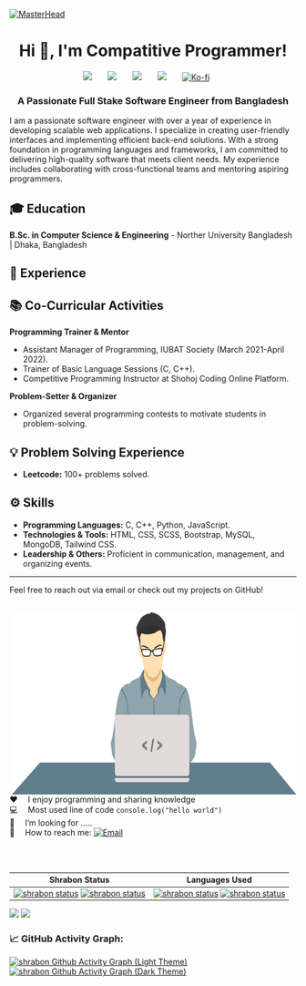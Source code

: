 [![MasterHead](https://user-images.githubusercontent.com/86270481/214122618-1bf43327-cdef-456e-81fe-fc71a9070c07.gif)](https://codegrills.in)

<h1 align="center">Hi 👋, I'm Compatitive Programmer!</h1>

 <p align="center">
  <a href="https://www.linkedin.com/in/omarfaruksrabon/" alt="LinkedIN"><img width="32px" src="./img/linked.png"/></a>
  &#8287;&#8287;&#8287;&#8287;&#8287;
  <a href="https://www.facebook.com/omarfaruksrabon001" alt="FaceBook"><img width="32px" src="./img/fb.png"/></a>
  &#8287;&#8287;&#8287;&#8287;&#8287;
  <a href="https://www.instagram.com/shra__bon/" alt="Instagram"><img width="32px" src="./img/insta.png"/></a>
  &#8287;&#8287;&#8287;&#8287;&#8287;
  <a href="#" alt="Discord"><img width="32px" src="./img/discord-48.png"/></a>
  &#8287;&#8287;&#8287;&#8287;&#8287;
   <a href="https://www.buymeacoffee.com/"><img width="32px" alt="Ko-fi" title="Buy me a coffee" src="./img/coffee.png"/></a>
  &#8287;&#8287;&#8287;&#8287;&#8287;
</p>

<h3 align="center">A Passionate Full Stake Software Engineer from Bangladesh</h3>

I am a passionate software engineer with over a year of experience in developing scalable web applications. I specialize in creating user-friendly interfaces and implementing efficient back-end solutions. With a strong foundation in programming languages and frameworks, I am committed to delivering high-quality software that meets client needs. My experience includes collaborating with cross-functional teams and mentoring aspiring programmers.

## 🎓 Education
**B.Sc. in Computer Science & Engineering**  - Norther University Bangladesh | Dhaka, Bangladesh


## 💼 Experience

## 📚 Co-Curricular Activities
**Programming Trainer & Mentor**
- Assistant Manager of Programming, IUBAT Society (March 2021-April 2022).
- Trainer of Basic Language Sessions (C, C++).
- Competitive Programming Instructor at Shohoj Coding Online Platform.

**Problem-Setter & Organizer**
- Organized several programming contests to motivate students in problem-solving.

## 💡 Problem Solving Experience
- **Leetcode:** 100+ problems solved.

## ⚙️ Skills
- **Programming Languages:** C, C++, Python, JavaScript.
- **Technologies & Tools:** HTML, CSS, SCSS, Bootstrap, MySQL, MongoDB, Tailwind CSS.
- **Leadership & Others:** Proficient in communication, management, and organizing events.

---

Feel free to reach out via email or check out my projects on GitHub!

<br>
  <img align="right" alt="GIF" src="https://github.com/coderskamrul/coderskamrul/blob/main/img/Programmer-PNG-Photo-Image.png" width="500" height="320" />
    <br/>

:hearts: &emsp;I enjoy programming and sharing knowledge <br/>
:computer: &emsp;Most used line of code `console.log("hello world")` <br/>
🤔 &emsp;I’m looking for .....<br/>
:e-mail: &emsp;How to reach me: [![Email](https://img.shields.io/badge/Email-omarfaruksrabon@gmail.com-blue)](mailto:omarfaruksrabon@gmail.com)
<br/>

 <br/>
  <br/>






|                                                   **Shrabon Status**                                                                     |                                         **Languages Used**                                                                |
|-----------------------------------------------------------------------------------------------------------------------------------------|---------------------------------------------------------------------------------------------------------------------------|
|[![**shrabon status**](https://github-readme-stats.vercel.app/api?username=shrabon10&show_icons=true&theme=merko&includble_all_commits=true)](#gh-dark-mode-only) [![**shrabon status**](https://github-readme-stats.vercel.app/api?username=shrabon10&show_icons=true&theme=buefy&includble_all_commits=true)](#gh-light-mode-only) | [![**shrabon status**](https://github-readme-stats.vercel.app/api/top-langs/?username=shrabon10&theme=merko&hide_border=false&include_all_commits=true&count_private=true&layout=compact)](#gh-dark-mode-only) [![**shrabon status**](https://github-readme-stats.vercel.app/api/top-langs/?username=shrabon&theme=buefy&hide_border=false&include_all_commits=true&count_private=true&layout=compact)](#gh-light-mode-only) |

[![](https://github-readme-streak-stats.herokuapp.com/?user=shrabon10&theme=merko&hide_border=false)](#gh-dark-mode-only) [![](https://github-readme-streak-stats.herokuapp.com/?user=shrabon10&theme=buefy&hide_border=false)](#gh-light-mode-only)


### 📈 GitHub Activity Graph:
[![shrabon Github Activity Graph (Light Theme)](https://github-readme-activity-graph.vercel.app/graph?username=shrabon10&bg_color=18dc5a&color=000000&line=000000&point=000000&area=true&hide_border=true)](#gh-dark-mode-only)
[![shrabon Github Activity Graph (Dark Theme)](https://github-readme-activity-graph.vercel.app/graph?username=shrabon10&bg_color=ffcfe9&color=9e4c98&line=9e4c98&point=403d3d&area=true&hide_border=true)](#gh-light-mode-only)


